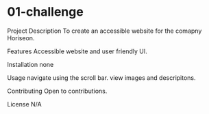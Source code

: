 # 01-challenge
Project Description
To create an accessible website for the comapny Horiseon. 

Features
Accessible website and user friendly UI.

Installation
none

Usage
navigate using the scroll bar. view images and descripitons.

Contributing
Open to contributions. 

License
N/A
